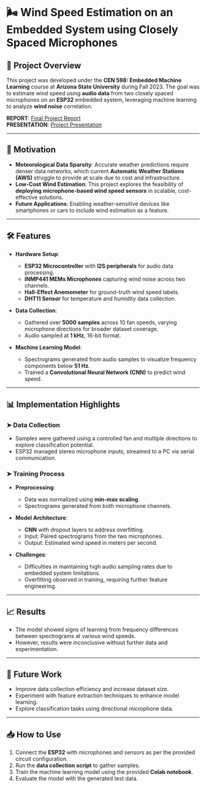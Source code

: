 # 🌬️ Wind Speed Estimation on an Embedded System using Closely Spaced Microphones

## 📌 Project Overview
This project was developed under the **CEN 598: Embedded Machine Learning** course at **Arizona State University** during Fall 2023. The goal was to estimate wind speed using **audio data** from two closely spaced microphones on an **ESP32** embedded system, leveraging machine learning to analyze **wind noise** correlation.

**REPORT**: [Final Project Report](./Final%20Project%20Report.pdf)  
**PRESENTATION**: [Project Presentation](./CEN598-FinalProjectPresentation-SarwanShah.pptx)

---

## **🌟 Motivation**
- **Meteorological Data Sparsity**: Accurate weather predictions require denser data networks, which current **Automatic Weather Stations (AWS)** struggle to provide at scale due to cost and infrastructure.
- **Low-Cost Wind Estimation**: This project explores the feasibility of **deploying microphone-based wind speed sensors** in scalable, cost-effective solutions.
- **Future Applications**: Enabling weather-sensitive devices like smartphones or cars to include wind estimation as a feature.

---

## **🛠 Features**
- **Hardware Setup**:
  - **ESP32 Microcontroller** with **I2S peripherals** for audio data processing.
  - **INMP441 MEMs Microphones** capturing wind noise across two channels.
  - **Hall-Effect Anemometer** for ground-truth wind speed labels.
  - **DHT11 Sensor** for temperature and humidity data collection.

- **Data Collection**:
  - Gathered over **5000 samples** across 10 fan speeds, varying microphone directions for broader dataset coverage.
  - Audio sampled at **1 kHz**, 16-bit format.

- **Machine Learning Model**:
  - Spectrograms generated from audio samples to visualize frequency components below **51 Hz**.
  - Trained a **Convolutional Neural Network (CNN)** to predict wind speed.

---

## **📊 Implementation Highlights**
### ➤ **Data Collection**
- Samples were gathered using a controlled fan and multiple directions to explore classification potential.
- ESP32 managed stereo microphone inputs, streamed to a PC via serial communication.

### ➤ **Training Process**
- **Preprocessing**: 
  - Data was normalized using **min-max scaling**.
  - Spectrograms generated from both microphone channels.
  
- **Model Architecture**:
  - **CNN** with dropout layers to address overfitting.
  - Input: Paired spectrograms from the two microphones.
  - Output: Estimated wind speed in meters per second.

- **Challenges**:
  - Difficulties in maintaining high audio sampling rates due to embedded system limitations.
  - Overfitting observed in training, requiring further feature engineering.

---

## **📈 Results**
- The model showed signs of learning from frequency differences between spectrograms at various wind speeds.
- However, results were inconclusive without further data and experimentation.
  
---

## **🔮 Future Work**
- Improve data collection efficiency and increase dataset size.
- Experiment with feature extraction techniques to enhance model learning.
- Explore classification tasks using directional microphone data.
  
---

## **📥 How to Use**
1. Connect the **ESP32** with microphones and sensors as per the provided circuit configuration.
2. Run the **data collection script** to gather samples.
3. Train the machine learning model using the provided **Colab notebook**.
4. Evaluate the model with the generated test data.
